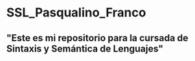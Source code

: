 # SSL_Pasqualino_Franco 
## "Este es mi repositorio para la cursada de Sintaxis y Semántica de Lenguajes"